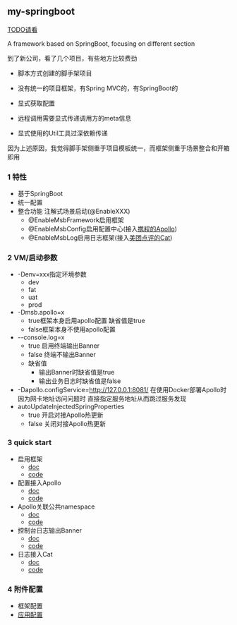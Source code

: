 my-springboot
---

[TODO请看](./TODO.md)

A framework based on SpringBoot, focusing on different section

到了新公司，看了几个项目，有些地方比较费劲

- 脚本方式创建的脚手架项目

- 没有统一的项目框架，有Spring MVC的，有SpringBoot的

- 显式获取配置

- 远程调用需要显式传递调用方的meta信息

- 显式使用的Util工具过深依赖传递

因为上述原因，我觉得脚手架侧重于项目模板统一，而框架侧重于场景整合和开箱即用

### 1 特性

- 基于SpringBoot
- 统一配置
- 整合功能 注解式场景启动(@EnableXXX)
    - @EnableMsbFramework启用框架
    - @EnableMsbConfig启用配置中心(接入[携程的Apollo](https://github.com/apolloconfig/apollo.git))
    - @EnableMsbLog启用日志框架(接入[美团点评的Cat](https://github.com/dianping/cat.git))

### 2 VM/启动参数
- -Denv=xxx指定环境参数
    - dev
    - fat
    - uat
    - prod
- -Dmsb.apollo=x
    - true框架本身启用apollo配置 缺省值是true
    - false框架本身不使用apollo配置
- --console.log=x
    - true 启用终端输出Banner
    - false 终端不输出Banner
    - 缺省值
        - 输出Banner时缺省值是true
        - 输出业务日志时缺省值是false
- -Dapollo.configService=http://127.0.0.1:8081/ 在使用Docker部署Apollo时因为网卡地址访问问题时 直接指定服务地址从而跳过服务发现
- autoUpdateInjectedSpringProperties
  - true 开启对接Apollo热更新
  - false 关闭对接Apollo热更新

### 3 quick start
- 启用框架
  - [doc](./doc/启用框架.md)
  - [code](./msb-samples/sample-01)
- 配置接入Apollo
  - [doc](./doc/读取远程配置-apollo.md)
  - [code](./msb-samples/sample-02)
- Apollo关联公共namespace
  - [doc](./doc/远程配置热更新.md)
  - [code](./msb-samples/sample-03)
- 控制台日志输出Banner
  - [doc](./doc/控制台输出Banner.md)
  - [code](./msb-samples/sample-04)
- 日志接入Cat
  - [doc](./doc/集成Cat.md)
  - [code](./msb-samples/sample-04)

### 4 附件配置

- 框架配置
- [应用配置](./doc/app-apollo.properties)
